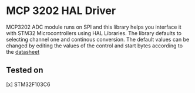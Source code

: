 # MCP 3202 HAL Driver
MCP3202 ADC module runs on SPI and this library helps you interface it with STM32 Microcontrollers using HAL Libraries. The library defaults to selecting channel one and continous conversion. The default values can be changed by editing the values of the control and start bytes according to the [datasheet](https://ww1.microchip.com/downloads/en/DeviceDoc/21034F.pdf)

## Tested on
[x] STM32F103C6

